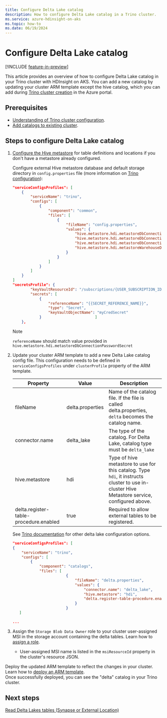 ```yaml
---
title: Configure Delta Lake catalog
description: How to configure Delta Lake catalog in a Trino cluster.
ms.service: azure-hdinsight-on-aks
ms.topic: how-to
ms.date: 06/19/2024
---
```


# Configure Delta Lake catalog

[!INCLUDE [feature-in-preview](../includes/feature-in-preview.md)]

This article provides an overview of how to configure Delta Lake catalog in your Trino cluster with HDInsight on AKS. You can add a new catalog by updating your cluster ARM template except the hive catalog, which you can add during [Trino cluster creation](./trino-create-cluster.md) in the Azure portal.

## Prerequisites

* [Understanding of Trino cluster configuration](./trino-service-configuration.md).
* [Add catalogs to existing cluster](./trino-add-catalogs.md).

## Steps to configure Delta Lake catalog

1. [Configure the Hive metastore](./trino-connect-to-metastore.md) for table definitions and locations if you don't have a metastore already configured.
           
    Configure external Hive metastore database and default storage directory in `config.properties` file (more information on [Trino configuration](./trino-service-configuration.md#cluster-management)):
    ```json
    "serviceConfigsProfiles": [
        {
            "serviceName": "trino",
            "configs": [
                {
                    "component": "common",
                    "files": [
                        {
                            "fileName": "config.properties",
                            "values": {
                                "hive.metastore.hdi.metastoreDbConnectionURL": "jdbc:sqlserver://{{DATABASE_SERVER}}.database.windows.net;database={{DATABASE_NAME}};encrypt=true;trustServerCertificate=true;create=false;loginTimeout=30",
                                "hive.metastore.hdi.metastoreDbConnectionUserName": "{{DATABASE_USER_NAME}}",
                                "hive.metastore.hdi.metastoreDbConnectionPasswordSecret": "{{SECRET_REFERENCE_NAME}}",
                                "hive.metastore.hdi.metastoreWarehouseDir": "abfs://{{AZURE_STORAGE_CONTAINER}}@{{AZURE_STORAGE_ACCOUNT_NAME}}.dfs.core.windows.net/hive/warehouse"
                            }
                        }
                    ]
                }
            ]
        }
    ]
    "secretsProfile": {
            "keyVaultResourceId": "/subscriptions/{USER_SUBSCRIPTION_ID}/resourceGroups/{USER_RESOURCE_GROUP}/providers/Microsoft.KeyVault/vaults/{USER_KEYVAULT_NAME}",
            "secrets": [
                {
                    "referenceName": "{{SECRET_REFERENCE_NAME}}",
                    "type": "Secret",
                    "keyVaultObjectName": "myCredSecret"
                }                        ]
        },
    ```

     
    > [!NOTE]
    > `referenceName` should match value provided in `hive.metastore.hdi.metastoreDbConnectionPasswordSecret`

1. Update your cluster ARM template to add a new Delta Lake catalog config file. This configuration needs to be defined in `serviceConfigsProfiles` under `clusterProfile` property of the ARM template.

    |Property|Value|Description|
    |-|-|-|
    |fileName|delta.properties|Name of the catalog file. If the file is called delta.properties, `delta` becomes the catalog name.|
    |connector.name|delta_lake|The type of the catalog. For Delta Lake, catalog type must be `delta_lake`|
    |hive.metastore|hdi|Type of hive metastore to use for this catalog. Type `hdi`, it instructs cluster to use in-cluster Hive Metastore service, configured above.|
    |delta.register-table-procedure.enabled|true|Required to allow external tables to be registered.|

    See [Trino documentation](https://trino.io/docs/current/connector/delta-lake.html#general-configuration) for other delta lake configuration options.

    ```json
    "serviceConfigsProfiles": [
    {
        "serviceName": "trino",
        "configs": [
            {
                "component": "catalogs",
                "files": [
                            {
                                "fileName": "delta.properties",
                                "values": {
                                    "connector.name": "delta_lake",
                                    "hive.metastore": "hdi",
                                    "delta.register-table-procedure.enabled": "true"
                                }
                            }
       ]

    ...
    ```

1. Assign the `Storage Blob Data Owner` role to your cluster user-assigned MSI in the storage account containing the delta tables. Learn how to [assign a role](/azure/role-based-access-control/role-assignments-portal#step-2-open-the-add-role-assignment-page).

   * User-assigned MSI name is listed in the `msiResourceId` property in the cluster's resource JSON.

Deploy the updated ARM template to reflect the changes in your cluster. Learn how to [deploy an ARM template](/azure/azure-resource-manager/templates/deploy-portal). 
<br>Once successfully deployed, you can see the "delta" catalog in your Trino cluster.

## Next steps

[Read Delta Lakes tables (Synapse or External Location)](./trino-create-delta-lake-tables-synapse.md)
